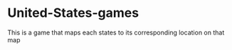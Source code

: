 # United-States-games
This is a game that maps each states to its corresponding location on that map 

